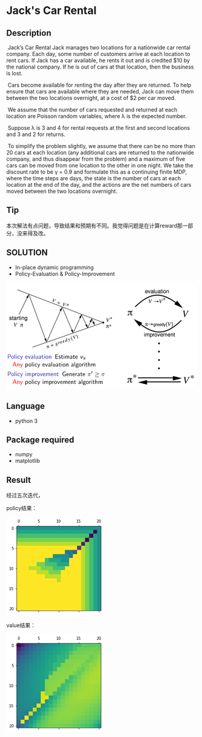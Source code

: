 #              Jack's Car Rental

## Description

​	Jack’s Car Rental Jack manages two locations for a nationwide car rental company. Each day, some number of customers arrive at each location to rent cars. If Jack has a car available, he rents it out and is credited $10 by the national company. If he is out of cars at that location, then the business is lost.

​	Cars become available for renting the day after they are returned. To help ensure that cars are available where they are needed, Jack can move them between the two locations overnight, at a cost of $2 per car moved.

​	We assume that the number of cars requested and returned at each location are Poisson random variables, where λ is the expected number. 

​	Suppose λ is 3 and 4 for rental requests at the first and second locations and 3 and 2 for returns.

​	To simplify the problem slightly, we assume that there can be no more than 20 cars at each location (any additional cars are returned to the nationwide company, and thus disappear from the problem) and a maximum of five cars can be moved from one location to the other in one night. We take the discount rate to be γ = 0.9 and formulate this as a continuing finite MDP, where the time steps are days, the state is the number of cars at each location at the end of the day, and the actions are the net numbers of cars moved between the two locations overnight. 

## Tip

本次解法有点问题，导致结果和预期有不同。我觉得问题是在计算reward那一部分，没来得及改。

## SOLUTION
- In-place dynamic programming
- Policy-Evaluation & Policy-Improvement

![image](https://github.com/Dynmi/Jack-s_Car_Rental/blob/master/img/x.PNG)

## Language

- python 3

## Package required

- numpy
- matplotlib

## Result

经过五次迭代，

policy结果：

![img2](https://github.com/Dynmi/Jack-s_Car_Rental/blob/master/img/1.png)

value结果：

![img3](https://github.com/Dynmi/Jack-s_Car_Rental/blob/master/img/2.png)
